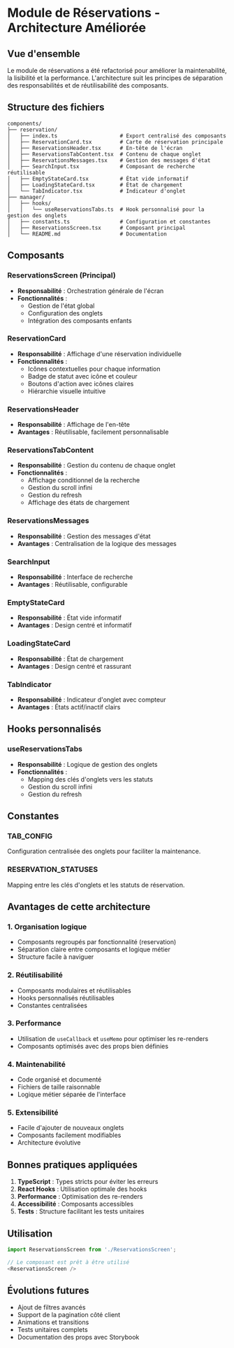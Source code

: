 # Module de Réservations - Architecture Améliorée

## Vue d'ensemble

Le module de réservations a été refactorisé pour améliorer la maintenabilité, la lisibilité et la performance. L'architecture suit les principes de séparation des responsabilités et de réutilisabilité des composants.

## Structure des fichiers

```
components/
├── reservation/
│   ├── index.ts                    # Export centralisé des composants
│   ├── ReservationCard.tsx         # Carte de réservation principale
│   ├── ReservationsHeader.tsx      # En-tête de l'écran
│   ├── ReservationsTabContent.tsx  # Contenu de chaque onglet
│   ├── ReservationsMessages.tsx    # Gestion des messages d'état
│   ├── SearchInput.tsx             # Composant de recherche réutilisable
│   ├── EmptyStateCard.tsx          # État vide informatif
│   ├── LoadingStateCard.tsx        # État de chargement
│   └── TabIndicator.tsx            # Indicateur d'onglet
├── manager/
│   ├── hooks/
│   │   └── useReservationsTabs.ts  # Hook personnalisé pour la gestion des onglets
│   ├── constants.ts                # Configuration et constantes
│   ├── ReservationsScreen.tsx      # Composant principal
│   └── README.md                   # Documentation
```

## Composants

### ReservationsScreen (Principal)
- **Responsabilité** : Orchestration générale de l'écran
- **Fonctionnalités** :
  - Gestion de l'état global
  - Configuration des onglets
  - Intégration des composants enfants

### ReservationCard
- **Responsabilité** : Affichage d'une réservation individuelle
- **Fonctionnalités** :
  - Icônes contextuelles pour chaque information
  - Badge de statut avec icône et couleur
  - Boutons d'action avec icônes claires
  - Hiérarchie visuelle intuitive

### ReservationsHeader
- **Responsabilité** : Affichage de l'en-tête
- **Avantages** : Réutilisable, facilement personnalisable

### ReservationsTabContent
- **Responsabilité** : Gestion du contenu de chaque onglet
- **Fonctionnalités** :
  - Affichage conditionnel de la recherche
  - Gestion du scroll infini
  - Gestion du refresh
  - Affichage des états de chargement

### ReservationsMessages
- **Responsabilité** : Gestion des messages d'état
- **Avantages** : Centralisation de la logique des messages

### SearchInput
- **Responsabilité** : Interface de recherche
- **Avantages** : Réutilisable, configurable

### EmptyStateCard
- **Responsabilité** : État vide informatif
- **Avantages** : Design centré et informatif

### LoadingStateCard
- **Responsabilité** : État de chargement
- **Avantages** : Design centré et rassurant

### TabIndicator
- **Responsabilité** : Indicateur d'onglet avec compteur
- **Avantages** : États actif/inactif clairs

## Hooks personnalisés

### useReservationsTabs
- **Responsabilité** : Logique de gestion des onglets
- **Fonctionnalités** :
  - Mapping des clés d'onglets vers les statuts
  - Gestion du scroll infini
  - Gestion du refresh

## Constantes

### TAB_CONFIG
Configuration centralisée des onglets pour faciliter la maintenance.

### RESERVATION_STATUSES
Mapping entre les clés d'onglets et les statuts de réservation.

## Avantages de cette architecture

### 1. **Organisation logique**
- Composants regroupés par fonctionnalité (reservation)
- Séparation claire entre composants et logique métier
- Structure facile à naviguer

### 2. **Réutilisabilité**
- Composants modulaires et réutilisables
- Hooks personnalisés réutilisables
- Constantes centralisées

### 3. **Performance**
- Utilisation de `useCallback` et `useMemo` pour optimiser les re-renders
- Composants optimisés avec des props bien définies

### 4. **Maintenabilité**
- Code organisé et documenté
- Fichiers de taille raisonnable
- Logique métier séparée de l'interface

### 5. **Extensibilité**
- Facile d'ajouter de nouveaux onglets
- Composants facilement modifiables
- Architecture évolutive

## Bonnes pratiques appliquées

1. **TypeScript** : Types stricts pour éviter les erreurs
2. **React Hooks** : Utilisation optimale des hooks
3. **Performance** : Optimisation des re-renders
4. **Accessibilité** : Composants accessibles
5. **Tests** : Structure facilitant les tests unitaires

## Utilisation

```typescript
import ReservationsScreen from './ReservationsScreen';

// Le composant est prêt à être utilisé
<ReservationsScreen />
```

## Évolutions futures

- Ajout de filtres avancés
- Support de la pagination côté client
- Animations et transitions
- Tests unitaires complets
- Documentation des props avec Storybook 
